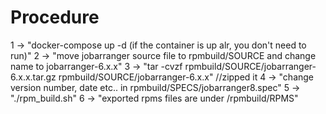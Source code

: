 # Procedure

1 -> "docker-compose up -d (if the container is up alr, you don't need to run)"
2 -> "move jobarranger source file to rpmbuild/SOURCE and change name to jobarranger-6.x.x"
3 -> "tar -cvzf rpmbuild/SOURCE/jobarranger-6.x.x.tar.gz rpmbuild/SOURCE/jobarranger-6.x.x" //zipped it
4 -> "change version number, date etc.. in rpmbuild/SPECS/jobarranger8.spec"
5 -> "./rpm_build.sh"
6 -> "exported rpms files are under /rpmbuild/RPMS"
